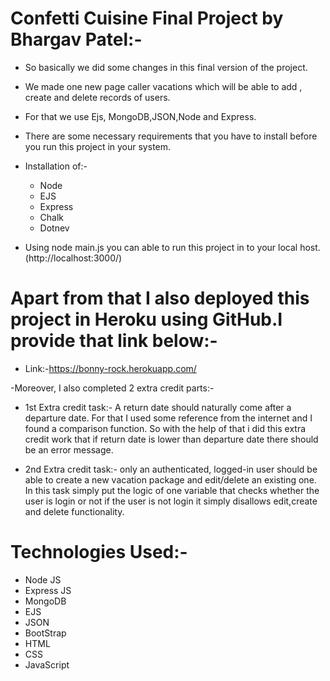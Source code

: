 # Confetti Cuisine Final Project by Bhargav Patel:-
- So basically we did some changes in this final version of the project. 
- We made one new page caller vacations which will be able to add , create and delete records of users.
- For that we use Ejs, MongoDB,JSON,Node and Express.
- There are some necessary requirements that you have to install  before you run this project in your system.
- Installation of:-
  - Node
  - EJS
  - Express
  - Chalk
  - Dotnev

- Using node main.js you can able to run this project in to your local host.(http://localhost:3000/)

# Apart from that I also deployed this project in Heroku using GitHub.I provide that link below:-
- Link:-https://bonny-rock.herokuapp.com/

-Moreover, I also completed 2 extra credit parts:-

  -  1st Extra credit task:-  A return date should naturally come after a departure date. For that I used some reference from the internet and I found a comparison function. So with the help of that i did this extra credit work that if return date is lower than departure date there should be an error message.
   
  -  2nd Extra credit task:- only an authenticated, logged-in user should be able to create a new vacation package and edit/delete an existing one.
     In this task simply put the logic of one variable that checks whether the user is login or not if the user is not login it simply disallows edit,create and delete     functionality.

# Technologies Used:-  
- Node JS
- Express JS
- MongoDB
- EJS
- JSON
- BootStrap
- HTML
- CSS
- JavaScript

